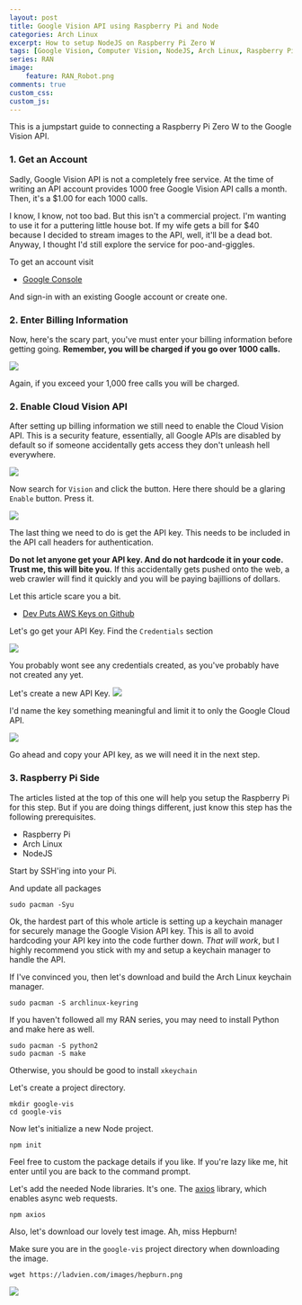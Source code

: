 ```yaml
---
layout: post
title: Google Vision API using Raspberry Pi and Node
categories: Arch Linux
excerpt: How to setup NodeJS on Raspberry Pi Zero W
tags: [Google Vision, Computer Vision, NodeJS, Arch Linux, Raspberry Pi Zero W, linux]
series: RAN
image: 
    feature: RAN_Robot.png
comments: true
custom_css:
custom_js: 
---
```


This is a jumpstart guide to connecting a Raspberry Pi Zero W to the Google Vision API.

### 1. Get an Account
Sadly, Google Vision API is not a completely free service.  At the time of writing an API account provides 1000 free Google Vision API calls a month.  Then, it's a $1.00 for each 1000 calls.

I know, I know, not too bad.  But this isn't a commercial project.  I'm wanting to use it for a puttering little house bot.  If my wife gets a bill for $40 because I decided to stream images to the API, well, it'll be a dead bot. Anyway, I thought I'd still explore the service for poo-and-giggles.

To get an account visit

* [Google Console](https://console.cloud.google.com/)

And sign-in with an existing Google account or create one.

### 2. Enter Billing Information
Now, here's the scary part, you've must enter your billing information before getting going.  **Remember, you will be charged if you go over 1000 calls.**

![](https://ladvien.com/images/google-vision-billing.png)

Again, if you exceed your 1,000 free calls you will be charged. 

### 2. Enable Cloud Vision API
After setting up billing information we still need to enable the Cloud Vision API.  This is a security feature, essentially, all Google APIs are disabled by default so if someone accidentally gets access they don't unleash hell everywhere.

![](https://ladvien.com/images/enable-cloud-vision.png)

Now search for `Vision` and click the button.  Here there should be a glaring `Enable` button.  Press it.

![](https://ladvien.com/images/cloud-vision-enable-button.png)

The last thing we need to do is get the API key.  This needs to be included in the API call headers for authentication. 

**Do not let anyone get your API key. And do not hardcode it in your code.  Trust me, this will bite you.**  If this accidentally gets pushed onto the web, a web crawler will find it quickly and you will be paying bajillions of dollars.

Let this article scare you a bit.

* [Dev Puts AWS Keys on Github](https://www.theregister.co.uk/2015/01/06/dev_blunder_shows_github_crawling_with_keyslurping_bots/)

Let's go get your API Key.  Find the `Credentials` section

![](https:/ladvien.com/images/google-cloud-vision-credentials.png)

You probably wont see any credentials created, as you've probably have not created any yet.

Let's create a new API Key.
![](https://ladvien.com/images/google-vision-create-credentials.png)

I'd name the key something meaningful and limit it to only the Google Cloud API.

![](https://ladvien.com/images/cloud-vision-create-api-key.png)

Go ahead and copy your API key, as we will need it in the next step.

### 3. Raspberry Pi Side
The articles listed at the top of this one will help you setup the Raspberry Pi for this step.  But if you are doing things different, just know this step has the following prerequisites.

* Raspberry Pi
* Arch Linux
* NodeJS

Start by SSH'ing into your Pi.

And update all packages
```
sudo pacman -Syu
```

Ok, the hardest part of this whole article is setting up a keychain manager for securely manage the Google Vision API key.  This is all to avoid hardcoding your API key into the code further down.  _That will work_, but I highly recommend you stick with my and setup a keychain manager to handle the API.

If I've convinced you, then let's download and build the Arch Linux keychain manager.

```
sudo pacman -S archlinux-keyring
```

If you haven't followed all my RAN series, you may need to install Python and make here as well.
```
sudo pacman -S python2
sudo pacman -S make
```
Otherwise, you should be good to install `xkeychain`


Let's create a project directory.

```
mkdir google-vis
cd google-vis
```

Now let's initialize a new Node project.
```
npm init
```
Feel free to custom the package details if you like.  If you're lazy like me, hit enter until you are back to the command prompt.

Let's add the needed Node libraries.  It's one.  The [axios](https://www.npmjs.com/package/axios) library, which enables async web requests.

```
npm axios
```

Also, let's download our lovely test image.  Ah, miss Hepburn!

Make sure you are in the `google-vis` project directory when downloading the image.
```
wget https://ladvien.com/images/hepburn.png
```

![](https://ladvien.com/images/hepburn.png)